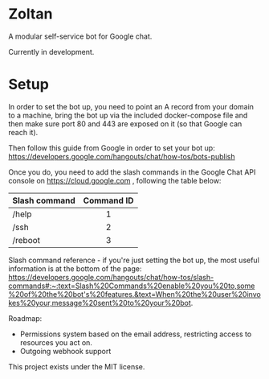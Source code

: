 # Zoltan

A modular self-service bot for Google chat.

Currently in development.

# Setup

In order to set the bot up, you need to point an A record from your domain to a machine, bring the bot up via the included docker-compose file and then make sure port 80 and 443 are exposed on it (so that Google can reach it). 

Then follow this guide from Google in order to set your bot up:
https://developers.google.com/hangouts/chat/how-tos/bots-publish

Once you do, you need to add the slash commands in the Google Chat API console on https://cloud.google.com , following the table below:


| Slash command | Command ID |
| ------------- |:-------------:|
| /help | 1 |
| /ssh | 2|
| /reboot | 3 |

Slash command reference - if you're just setting the bot up, the most useful information is at the bottom of the page: https://developers.google.com/hangouts/chat/how-tos/slash-commands#:~:text=Slash%20Commands%20enable%20you%20to,some%20of%20the%20bot's%20features.&text=When%20the%20user%20invokes%20your,message%20sent%20to%20your%20bot.


Roadmap:
+ Permissions system based on the email address, restricting access to resources you act on.
+ Outgoing webhook support 

This project exists under the MIT license. 
